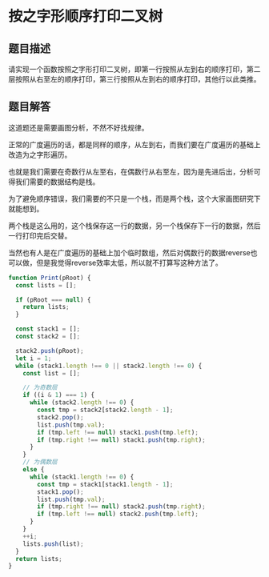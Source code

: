 # 按之字形顺序打印二叉树

## 题目描述

请实现一个函数按照之字形打印二叉树，即第一行按照从左到右的顺序打印，第二层按照从右至左的顺序打印，第三行按照从左到右的顺序打印，其他行以此类推。

## 题目解答

这道题还是需要画图分析，不然不好找规律。

正常的广度遍历的话，都是同样的顺序，从左到右，而我们要在广度遍历的基础上改造为之字形遍历。

也就是我们需要在奇数行从左至右，在偶数行从右至左，因为是先进后出，分析可得我们需要的数据结构是栈。

为了避免顺序错误，我们需要的不只是一个栈，而是两个栈，这个大家画图研究下就能想到。

两个栈是这么用的，这个栈保存这一行的数据，另一个栈保存下一行的数据，然后一行打印完后交替。

当然也有人是在广度遍历的基础上加个临时数组，然后对偶数行的数据reverse也可以做，但是我觉得reverse效率太低，所以就不打算写这种方法了。


```javascript
function Print(pRoot) {
  const lists = [];

  if (pRoot === null) {
    return lists;
  }

  const stack1 = [];
  const stack2 = [];

  stack2.push(pRoot);
  let i = 1;
  while (stack1.length !== 0 || stack2.length !== 0) {
    const list = [];

    // 为奇数层
    if ((i & 1) === 1) {
      while (stack2.length !== 0) {
        const tmp = stack2[stack2.length - 1];
        stack2.pop();
        list.push(tmp.val);
        if (tmp.left !== null) stack1.push(tmp.left);
        if (tmp.right !== null) stack1.push(tmp.right);
      }
    }
    // 为偶数层
    else {
      while (stack1.length !== 0) {
        const tmp = stack1[stack1.length - 1];
        stack1.pop();
        list.push(tmp.val);
        if (tmp.right !== null) stack2.push(tmp.right);
        if (tmp.left !== null) stack2.push(tmp.left);
      }
    }
    ++i;
    lists.push(list);
  }
  return lists;
}
```